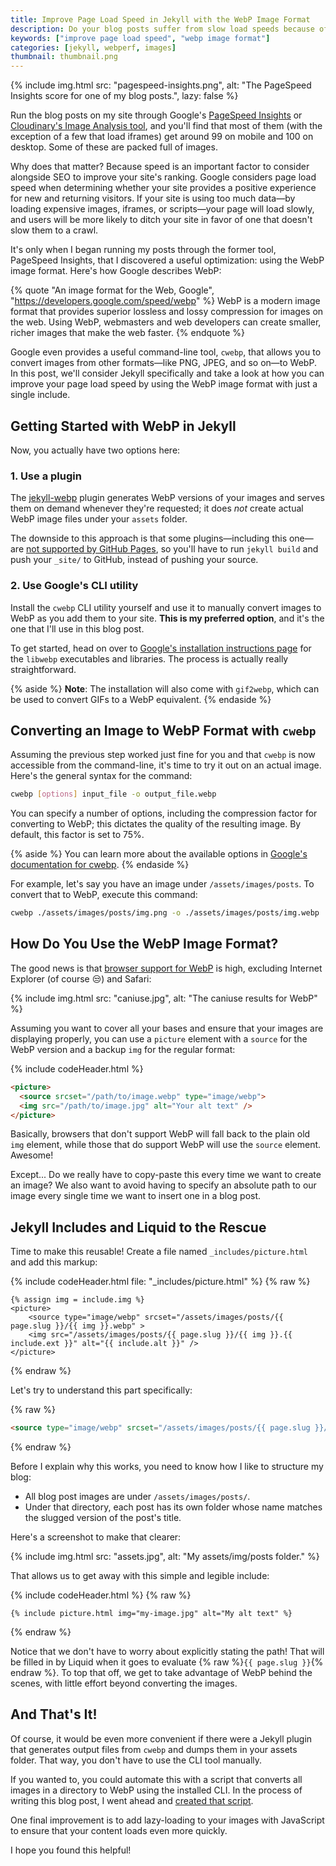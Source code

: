 ```yaml
---
title: Improve Page Load Speed in Jekyll with the WebP Image Format
description: Do your blog posts suffer from slow load speeds because of all those images you've been using? In this post, we'll look at how you can improve your page load speed in Jekyll using the WebP image format and just a single useful include.
keywords: ["improve page load speed", "webp image format"]
categories: [jekyll, webperf, images]
thumbnail: thumbnail.png
---
```


{% include img.html src: "pagespeed-insights.png", alt: "The PageSpeed Insights score for one of my blog posts.", lazy: false %}

Run the blog posts on my site through Google's [PageSpeed Insights](https://developers.google.com/speed/pagespeed/insights/) or [Cloudinary's Image Analysis tool](https://webspeedtest.cloudinary.com/), and you'll find that most of them (with the exception of a few that load iframes) get around 99 on mobile and 100 on desktop. Some of these are packed full of images.

Why does that matter? Because speed is an important factor to consider alongside SEO to improve your site's ranking. Google considers page load speed when determining whether your site provides a positive experience for new and returning visitors. If your site is using too much data—by loading expensive images, iframes, or scripts—your page will load slowly, and users will be more likely to ditch your site in favor of one that doesn't slow them to a crawl.

It's only when I began running my posts through the former tool, PageSpeed Insights, that I discovered a useful optimization: using the WebP image format. Here's how Google describes WebP:

{% quote "An image format for the Web, Google", "https://developers.google.com/speed/webp" %}
  WebP is a modern image format that provides superior lossless and lossy compression for images on the web. Using WebP, webmasters and web developers can create smaller, richer images that make the web faster.
{% endquote %}

Google even provides a useful command-line tool, `cwebp`, that allows you to convert images from other formats—like PNG, JPEG, and so on—to WebP. In this post, we'll consider Jekyll specifically and take a look at how you can improve your page load speed by using the WebP image format with just a single include.

## Getting Started with WebP in Jekyll

Now, you actually have two options here:

### 1. Use a plugin

The [jekyll-webp](https://github.com/sverrirs/jekyll-webp) plugin generates WebP versions of your images and serves them on demand whenever they're requested; it does *not* create actual WebP image files under your `assets` folder.

The downside to this approach is that some plugins—including this one—are [not supported by GitHub Pages](https://help.github.com/en/github/working-with-github-pages/about-github-pages-and-jekyll#plugins), so you'll have to run `jekyll build` and push your `_site/` to GitHub, instead of pushing your source.

### 2. Use Google's CLI utility

Install the `cwebp` CLI utility yourself and use it to manually convert images to WebP as you add them to your site. **This is my preferred option**, and it's the one that I'll use in this blog post.

To get started, head on over to [Google's installation instructions page](https://developers.google.com/speed/webp/docs/precompiled) for the `libwebp` executables and libraries. The process is actually really straightforward.

{% aside %}
  **Note**: The installation will also come with `gif2webp`, which can be used to convert GIFs to a WebP equivalent.
{% endaside %}

## Converting an Image to WebP Format with <code>cwebp</code>

Assuming the previous step worked just fine for you and that `cwebp` is now accessible from the command-line, it's time to try it out on an actual image. Here's the general syntax for the command:

```bash
cwebp [options] input_file -o output_file.webp
```

You can specify a number of options, including the compression factor for converting to WebP; this dictates the quality of the resulting image. By default, this factor is set to 75%.

{% aside %}
  You can learn more about the available options in [Google's documentation for cwebp](https://developers.google.com/speed/webp/docs/cwebp).
{% endaside %}

For example, let's say you have an image under `/assets/images/posts`. To convert that to WebP, execute this command:

```bash
cwebp ./assets/images/posts/img.png -o ./assets/images/posts/img.webp
```

## How Do You Use the WebP Image Format?

The good news is that [browser support for WebP](https://caniuse.com/#feat=webp) is high, excluding Internet Explorer (of course 😒) and Safari:

{% include img.html src: "caniuse.jpg", alt: "The caniuse results for WebP" %}

Assuming you want to cover all your bases and ensure that your images are displaying properly, you can use a `picture` element with a `source` for the WebP version and a backup `img` for the regular format:

{% include codeHeader.html %}
```html
<picture>
  <source srcset="/path/to/image.webp" type="image/webp">
  <img src="/path/to/image.jpg" alt="Your alt text" />
</picture>
```

Basically, browsers that don't support WebP will fall back to the plain old `img` element, while those that do support WebP will use the `source` element. Awesome!

Except... Do we really have to copy-paste this every time we want to create an image? We also want to avoid having to specify an absolute path to our image every single time we want to insert one in a blog post.

## Jekyll Includes and Liquid to the Rescue

Time to make this reusable! Create a file named `_includes/picture.html` and add this markup:

{% include codeHeader.html file: "_includes/picture.html" %}
{% raw %}
```liquid
{% assign img = include.img %}
<picture>
    <source type="image/webp" srcset="/assets/images/posts/{{ page.slug }}/{{ img }}.webp" >
    <img src="/assets/images/posts/{{ page.slug }}/{{ img }}.{{ include.ext }}" alt="{{ include.alt }}" />
</picture>
```
{% endraw %}

Let's try to understand this part specifically:

{% raw %}
```html
<source type="image/webp" srcset="/assets/images/posts/{{ page.slug }}/{{ img }}.webp" >
```
{% endraw %}

Before I explain why this works, you need to know how I like to structure my blog:

- All blog post images are under `/assets/images/posts/`.
- Under that directory, each post has its own folder whose name matches the slugged version of the post's title.

Here's a screenshot to make that clearer:

{% include img.html src: "assets.jpg", alt: "My assets/img/posts folder." %}

That allows us to get away with this simple and legible include:

{% include codeHeader.html %}
{% raw %}
```liquid
{% include picture.html img="my-image.jpg" alt="My alt text" %}
```
{% endraw %}

Notice that we don't have to worry about explicitly stating the path! That will be filled in by Liquid when it goes to evaluate {% raw %}`{{ page.slug }}`{% endraw %}. To top that off, we get to take advantage of WebP behind the scenes, with little effort beyond converting the images.

## And That's It!

Of course, it would be even more convenient if there were a Jekyll plugin that generates output files from `cwebp` and dumps them in your assets folder. That way, you don't have to use the CLI tool manually.

If you wanted to, you could automate this with a script that converts all images in a directory to WebP using the installed CLI. In the process of writing this blog post, I went ahead and [created that script](https://github.com/AleksandrHovhannisyan/webp).

One final improvement is to add lazy-loading to your images with JavaScript to ensure that your content loads even more quickly.

I hope you found this helpful!
